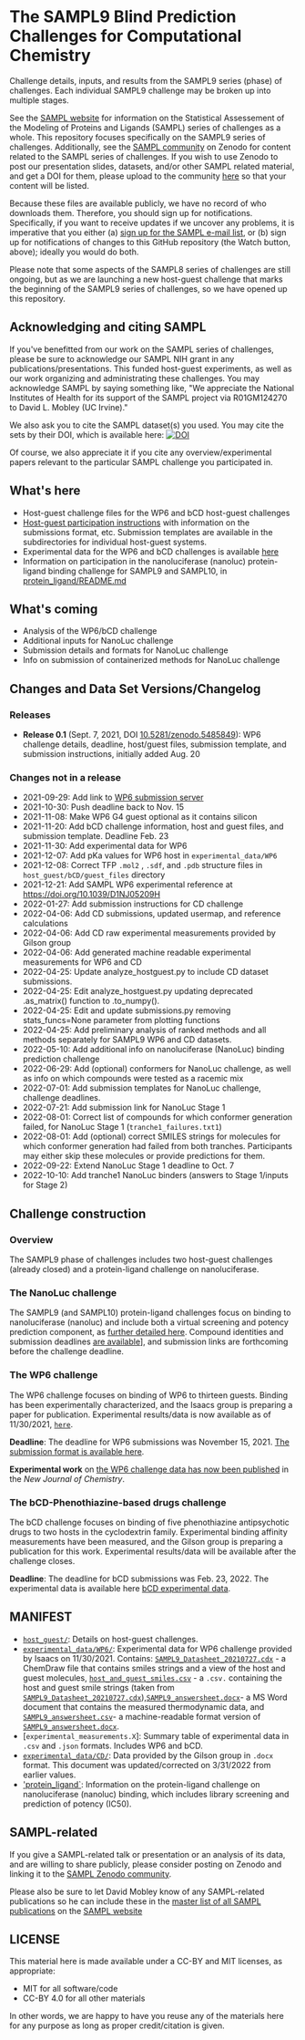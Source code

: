 # The SAMPL9 Blind Prediction Challenges for Computational Chemistry

Challenge details, inputs, and results from the SAMPL9 series (phase) of challenges. Each individual SAMPL9 challenge may be broken up into multiple stages.

See the [SAMPL website](https://samplchallenges.github.io/) for information on the Statistical Assessement of the Modeling of Proteins and Ligands (SAMPL) series of challenges as a whole. This repository focuses specifically on the SAMPL9 series of challenges. Additionally, see the [SAMPL community](https://zenodo.org/communities/sampl/?page=1&size=20) on Zenodo for content related to the SAMPL series of challenges. If you wish to use Zenodo to post our presentation slides, datasets, and/or other SAMPL related material, and get a DOI for them, please upload to the community [here](https://zenodo.org/communities/sampl/?page=1&size=20) so that your content will be listed.

Because these files are available publicly, we have no record of who downloads them. Therefore, you should sign up for notifications. Specifically, if you want to receive updates if we uncover any problems, it is imperative that you either (a) [sign up for the SAMPL e-mail list](https://eepurl.com/dPj11j), or (b) sign up for notifications of changes to this GitHub repository (the Watch button, above); ideally you would do both.

Please note that some aspects of the SAMPL8 series of challenges are still ongoing, but as we are launching a new host-guest challenge that marks the beginning of the SAMPL9 series of challenges, so we have opened up this repository.

## Acknowledging and citing SAMPL

If you've benefitted from our work on the SAMPL series of challenges, please be sure to acknowledge our SAMPL NIH grant in any publications/presentations. This funded host-guest experiments, as well as our work organizing and administrating these challenges. You may acknowledge SAMPL by saying something like, "We appreciate the National Institutes of Health for its support of the SAMPL project via R01GM124270 to David L. Mobley (UC Irvine)."

We also ask you to cite the SAMPL dataset(s) you used. You may cite the sets by their DOI, which is available here: [![DOI](https://zenodo.org/badge/397390406.svg)](https://zenodo.org/badge/latestdoi/397390406)


Of course, we also appreciate it if you cite any overview/experimental papers relevant to the particular SAMPL challenge you participated in.

## What's here
- Host-guest challenge files for the WP6 and bCD host-guest challenges
- [Host-guest participation instructions](https://github.com/samplchallenges/SAMPL9/blob/master//host_guest_instructions.md) with information on the submissions format, etc. Submission templates are available in the subdirectories for individual host-guest systems.
- Experimental data for the WP6 and bCD challenges is available [here](https://github.com/samplchallenges/SAMPL9/blob/main/experimental_data/experimental_measurements.csv)
- Information on participation in the nanoluciferase (nanoluc) protein-ligand binding challenge for SAMPL9 and SAMPL10, in [protein_ligand/README.md](protein_ligand/README.md)

## What's coming

- Analysis of the WP6/bCD challenge
- Additional inputs for NanoLuc challenge
- Submission details and formats for NanoLuc challenge
- Info on submission of containerized methods for NanoLuc challenge

## Changes and Data Set Versions/Changelog

### Releases
- **Release 0.1** (Sept. 7, 2021, DOI [10.5281/zenodo.5485849](https://dx.doi.org/10.5281/zenodo.5485849)): WP6 challenge details, deadline, host/guest files, submission template, and submission instructions, initially added Aug. 20


### Changes not in a release
- 2021-09-29: Add link to [WP6 submission server](http://sampl-submit.us-west-1.elasticbeanstalk.com/submit/SAMPL9-HG)  
- 2021-10-30: Push deadline back to Nov. 15
- 2021-11-08: Make WP6 G4 guest optional as it contains silicon
- 2021-11-20: Add bCD challenge information, host and guest files, and submission template. Deadline Feb. 23
- 2021-11-30: Add experimental data for WP6
- 2021-12-07: Add pKa values for WP6 host in `experimental_data/WP6`
- 2021-12-08: Correct TFP `.mol2` , `.sdf`, and `.pdb` structure files in `host_guest/bCD/guest_files` directory
- 2021-12-21: Add SAMPL WP6 experimental reference at https://doi.org/10.1039/D1NJ05209H
- 2022-01-27: Add submission instructions for CD challenge
- 2022-04-06: Add CD submissions, updated usermap, and reference calculations
- 2022-04-06: Add CD raw experimental measurements provided by Gilson group
- 2022-04-06: Add generated machine readable experimental measurements for WP6 and CD
- 2022-04-25: Update analyze_hostguest.py to include CD dataset submissions.
- 2022-04-25: Edit analyze_hostguest.py updating deprecated .as_matrix() function to .to_numpy().
- 2022-04-25: Edit and update submissions.py removing stats_funcs=None parameter from plotting functions
- 2022-04-25: Add preliminary analysis of ranked methods and all methods separately for SAMPL9 WP6 and CD datasets.
- 2022-05-10: Add additional info on nanoluciferase (NanoLuc) binding prediction challenge
- 2022-06-29: Add (optional) conformers for NanoLuc challenge, as well as info on which compounds were tested as a racemic mix
- 2022-07-01: Add submission templates for NanoLuc challenge, challenge deadlines.
- 2022-07-21: Add submission link for NanoLuc Stage 1
- 2022-08-01: Correct list of compounds for which conformer generation failed, for NanoLuc Stage 1 (`tranche1_failures.txt1`)
- 2022-08-01: Add (optional) correct SMILES strings for molecules for which conformer generation had failed from both tranches. Participants may either skip these molecules or provide predictions for them.
- 2022-09-22: Extend NanoLuc Stage 1 deadline to Oct. 7
- 2022-10-10: Add tranche1 NanoLuc binders (answers to Stage 1/inputs for Stage 2)

## Challenge construction

### Overview

The SAMPL9 phase of challenges includes two host-guest challenges (already closed) and a protein-ligand challenge on nanoluciferase.

### The NanoLuc challenge

The SAMPL9 (and SAMPL10) protein-ligand challenges focus on binding to nanoluciferase (nanoluc) and include both a virtual screening and potency prediction component, as [further detailed here](protein_ligand/README.md). Compound identities and submission deadlines [are available](protein_ligand/README.md)], and submission links are forthcoming before the challenge deadline.

### The WP6 challenge

The WP6 challenge focuses on binding of WP6 to thirteen guests. Binding has been experimentally characterized, and the Isaacs group is preparing a paper for publication. Experimental results/data is now available as of 11/30/2021, [`here`](experimental_data/).

**Deadline**: The deadline for WP6 submissions was November 15, 2021. [The submission format is available here](https://github.com/samplchallenges/SAMPL9/blob/main/host_guest/WP6/WP6_submissions.txt).

**Experimental work** on [the WP6 challenge data has now been published](https://doi.org/10.1039/D1NJ05209H) in the *New Journal of Chemistry*.

### The bCD-Phenothiazine-based drugs challenge

The bCD challenge focuses on binding of five phenothiazine antipsychotic drugs to two hosts in the cyclodextrin family. Experimental binding affinity measurements have been measured, and the Gilson group is preparing a publication for this work. Experimental results/data will be available after the challenge closes.  

**Deadline**: The deadline for bCD submissions was Feb. 23, 2022. The experimental data is available here [bCD experimental data](https://github.com/samplchallenges/SAMPL9/blob/main/experimental_data/CD).

## MANIFEST
- [`host_guest/`](host_guest/): Details on host-guest challenges.
- [`experimental_data/WP6/`](experimental_data/WP6/): Experimental data for WP6 challenge provided by Isaacs on 11/30/2021. Contains: [`SAMPL9_Datasheet_20210727.cdx`](experimental_data/WP6/SAMPL9_Datasheet_20210727.cdx) - a ChemDraw file that contains smiles strings and a view of the host and guest molecules, [`host_and_guest_smiles.csv`](experimental_data/WP6/host_and_guest_smiles.csv) - a `.csv.` containing the host and guest smile strings (taken from [`SAMPL9_Datasheet_20210727.cdx`](experimental_data/WP6/SAMPL9_Datasheet_20210727.cdx)),[`SAMPL9_answersheet.docx`](experimental_data/WP6/SAMPL9_answersheet.cdx)- a MS Word document that contains the measured thermodynamic data, and [`SAMPL9_answersheet.csv`](experimental_data/WP6/SAMPL9_answersheet.csv)- a machine-readable format version of [`SAMPL9_answersheet.docx`](Sexperimental_data/WP6/SAMPL9_answersheet.cdx).
- [`experimental_measurements.X`]: Summary table of experimental data in `.csv` and `.json` formats. Includes WP6 and bCD.
- [`experimental_data/CD/`](experimental_data/CD/PhenothiazineCD-Binding-Summary-3-31-2022_BAedit.docx): Data provided by the Gilson group in `.docx` format. This document was updated/corrected on 3/31/2022 from earlier values.
- ['protein_ligand`](protein_ligand): Information on the protein-ligand challenge on nanoluciferase (nanoluc) binding, which includes library screening and prediction of potency (IC50).

## SAMPL-related
If you give a SAMPL-related talk or presentation or an analysis of its data, and are willing to share publicly, please consider posting on Zenodo and linking it to the [SAMPL Zenodo community](https://zenodo.org/communities/sampl?page=1&size=20).

Please also be sure to let David Mobley know of any SAMPL-related publications so he can include these in the [master list of all SAMPL publications](https://www.samplchallenges.org/history/allreferences/) on the [SAMPL website](samplchallenges.org)

## LICENSE

This material here is made available under a CC-BY and MIT licenses, as appropriate:

- MIT for all software/code
- CC-BY 4.0 for all other materials

In other words, we are happy to have you reuse any of the materials here for any purpose as long as proper credit/citation is given.  
